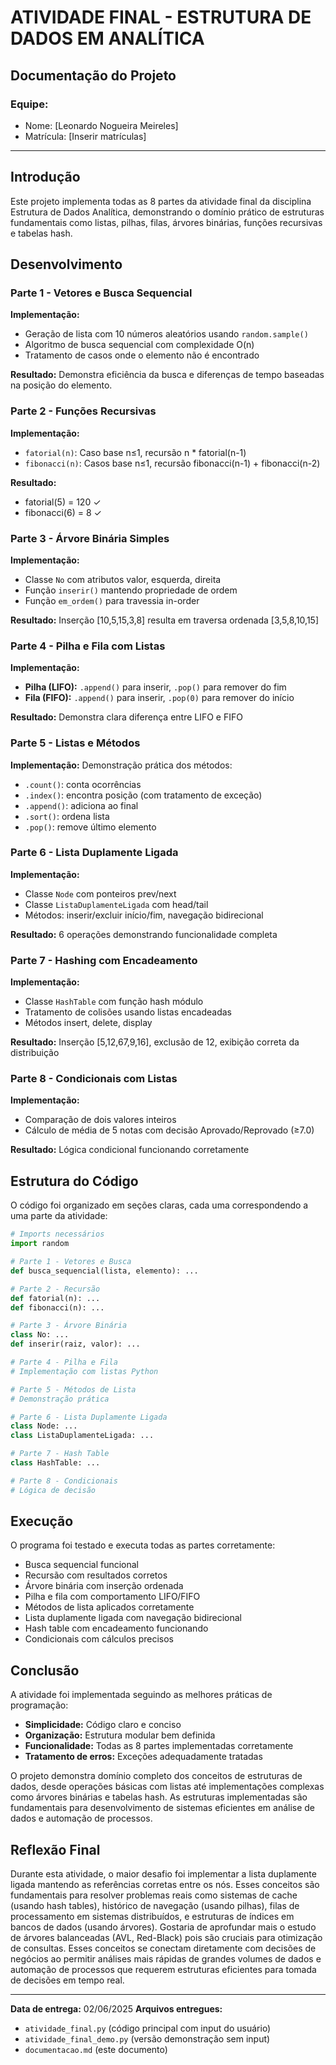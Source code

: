 # ATIVIDADE FINAL - ESTRUTURA DE DADOS EM ANALÍTICA
## Documentação do Projeto

### Equipe:
- Nome: [Leonardo Nogueira Meireles]
- Matrícula: [Inserir matrículas]

---

## Introdução

Este projeto implementa todas as 8 partes da atividade final da disciplina Estrutura de Dados Analítica, demonstrando o domínio prático de estruturas fundamentais como listas, pilhas, filas, árvores binárias, funções recursivas e tabelas hash.

## Desenvolvimento

### Parte 1 - Vetores e Busca Sequencial
**Implementação:**
- Geração de lista com 10 números aleatórios usando `random.sample()`
- Algoritmo de busca sequencial com complexidade O(n)
- Tratamento de casos onde o elemento não é encontrado

**Resultado:** Demonstra eficiência da busca e diferenças de tempo baseadas na posição do elemento.

### Parte 2 - Funções Recursivas
**Implementação:**
- `fatorial(n)`: Caso base n≤1, recursão n * fatorial(n-1)
- `fibonacci(n)`: Casos base n≤1, recursão fibonacci(n-1) + fibonacci(n-2)

**Resultado:**
- fatorial(5) = 120 ✓
- fibonacci(6) = 8 ✓

### Parte 3 - Árvore Binária Simples
**Implementação:**
- Classe `No` com atributos valor, esquerda, direita
- Função `inserir()` mantendo propriedade de ordem
- Função `em_ordem()` para travessia in-order

**Resultado:** Inserção [10,5,15,3,8] resulta em traversa ordenada [3,5,8,10,15]

### Parte 4 - Pilha e Fila com Listas
**Implementação:**
- **Pilha (LIFO):** `.append()` para inserir, `.pop()` para remover do fim
- **Fila (FIFO):** `.append()` para inserir, `.pop(0)` para remover do início

**Resultado:** Demonstra clara diferença entre LIFO e FIFO

### Parte 5 - Listas e Métodos
**Implementação:** Demonstração prática dos métodos:
- `.count()`: conta ocorrências
- `.index()`: encontra posição (com tratamento de exceção)
- `.append()`: adiciona ao final
- `.sort()`: ordena lista
- `.pop()`: remove último elemento

### Parte 6 - Lista Duplamente Ligada
**Implementação:**
- Classe `Node` com ponteiros prev/next
- Classe `ListaDuplamenteLigada` com head/tail
- Métodos: inserir/excluir início/fim, navegação bidirecional

**Resultado:** 6 operações demonstrando funcionalidade completa

### Parte 7 - Hashing com Encadeamento
**Implementação:**
- Classe `HashTable` com função hash módulo
- Tratamento de colisões usando listas encadeadas
- Métodos insert, delete, display

**Resultado:** Inserção [5,12,67,9,16], exclusão de 12, exibição correta da distribuição

### Parte 8 - Condicionais com Listas
**Implementação:**
- Comparação de dois valores inteiros
- Cálculo de média de 5 notas com decisão Aprovado/Reprovado (≥7.0)

**Resultado:** Lógica condicional funcionando corretamente

## Estrutura do Código

O código foi organizado em seções claras, cada uma correspondendo a uma parte da atividade:

```python
# Imports necessários
import random

# Parte 1 - Vetores e Busca
def busca_sequencial(lista, elemento): ...

# Parte 2 - Recursão
def fatorial(n): ...
def fibonacci(n): ...

# Parte 3 - Árvore Binária
class No: ...
def inserir(raiz, valor): ...

# Parte 4 - Pilha e Fila
# Implementação com listas Python

# Parte 5 - Métodos de Lista
# Demonstração prática

# Parte 6 - Lista Duplamente Ligada
class Node: ...
class ListaDuplamenteLigada: ...

# Parte 7 - Hash Table
class HashTable: ...

# Parte 8 - Condicionais
# Lógica de decisão
```

## Execução

O programa foi testado e executa todas as partes corretamente:
- Busca sequencial funcional
- Recursão com resultados corretos
- Árvore binária com inserção ordenada
- Pilha e fila com comportamento LIFO/FIFO
- Métodos de lista aplicados corretamente
- Lista duplamente ligada com navegação bidirecional
- Hash table com encadeamento funcionando
- Condicionais com cálculos precisos

## Conclusão

A atividade foi implementada seguindo as melhores práticas de programação:
- **Simplicidade:** Código claro e conciso
- **Organização:** Estrutura modular bem definida
- **Funcionalidade:** Todas as 8 partes implementadas corretamente
- **Tratamento de erros:** Exceções adequadamente tratadas

O projeto demonstra domínio completo dos conceitos de estruturas de dados, desde operações básicas com listas até implementações complexas como árvores binárias e tabelas hash. As estruturas implementadas são fundamentais para desenvolvimento de sistemas eficientes em análise de dados e automação de processos.

## Reflexão Final

Durante esta atividade, o maior desafio foi implementar a lista duplamente ligada mantendo as referências corretas entre os nós. Esses conceitos são fundamentais para resolver problemas reais como sistemas de cache (usando hash tables), histórico de navegação (usando pilhas), filas de processamento em sistemas distribuídos, e estruturas de índices em bancos de dados (usando árvores). Gostaria de aprofundar mais o estudo de árvores balanceadas (AVL, Red-Black) pois são cruciais para otimização de consultas. Esses conceitos se conectam diretamente com decisões de negócios ao permitir análises mais rápidas de grandes volumes de dados e automação de processos que requerem estruturas eficientes para tomada de decisões em tempo real.

---

**Data de entrega:** 02/06/2025
**Arquivos entregues:**
- `atividade_final.py` (código principal com input do usuário)
- `atividade_final_demo.py` (versão demonstração sem input)
- `documentacao.md` (este documento)

